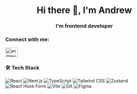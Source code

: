 <h1 align="center">Hi there 👋, I'm Andrew</h1>
<h3 align="center">I'm frontend developer</h3>

<h3 align="left">Connect with me:</h3>
<p align="left">
<a href="https://linkedin.com/in/andrew-tolochkevytch" target="blank"><img align="center" src="https://raw.githubusercontent.com/rahuldkjain/github-profile-readme-generator/master/src/images/icons/Social/linked-in-alt.svg" alt="andrew-tolochkevytch" height="30" width="40" /></a>
</p>

### 🛠️ Tech Stack

![React](https://img.shields.io/badge/-React-20232a?style=flat&logo=react)
![Next.js](https://img.shields.io/badge/-Next.js-black?style=flat&logo=next.js)
![TypeScript](https://img.shields.io/badge/-TypeScript-3178c6?style=flat&logo=typescript)
![Tailwind CSS](https://img.shields.io/badge/-Tailwind-06b6d4?style=flat&logo=tailwindcss)
![Zustand](https://img.shields.io/badge/-Zustand-000?style=flat&logo=zustand)
![React Hook Form](https://img.shields.io/badge/-React_Hook_Form-ec5990?style=flat&logo=reacthookform)
![Vite](https://img.shields.io/badge/-Vite-646cff?style=flat&logo=vite)
![Git](https://img.shields.io/badge/-Git-F05032?style=flat&logo=git)
![Figma](https://img.shields.io/badge/-Figma-F24E1E?style=flat&logo=figma)

